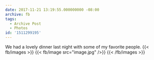 ```yaml
---
date: 2017-11-21 13:19:55.000000000 -08:00
archive: fb
tags: 
  - Archive Post
  - Photos
id: '1511299195'
---
```


We had a lovely dinner last night with some of my favorite people.
{{< fb/images >}}
{{< fb/image src="image.jpg" />}}
{{< /fb/images >}}
